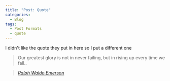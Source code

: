 ```yaml
---
title: "Post: Quote"
categories:
  - Blog
tags:
  - Post Formats
  - quote
---
```

I didn't like the quote they put in here so I put a different one
> Our greatest glory is not in never failing, but in rising up every time we fail..
  
> <cite><a href="https://parade.com/1079155/stephanieosmanski/ralph-waldo-emerson-quotes/">Ralph Waldo Emerson</a></cite>
